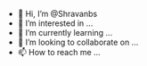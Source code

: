- 👋 Hi, I’m @Shravanbs
- 👀 I’m interested in ...
- 🌱 I’m currently learning ...
- 💞️ I’m looking to collaborate on ...
- 📫 How to reach me ...

<!---
Shravanbs/Shravanbs is a ✨ special ✨ repository because its `README.md` (this file) appears on your GitHub profile.
You can click the Preview link to take a look at your changes.
--->
